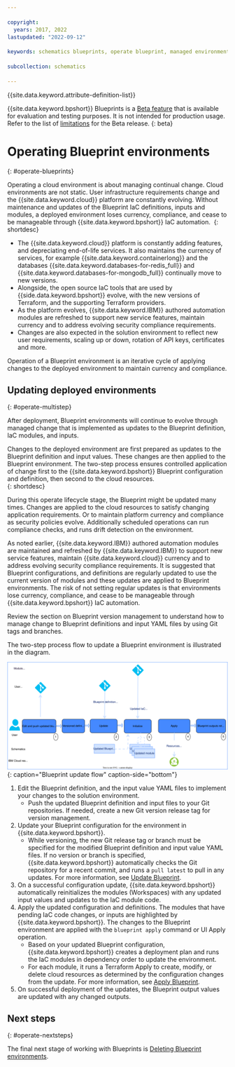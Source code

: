 ```yaml
---

copyright:
  years: 2017, 2022
lastupdated: "2022-09-12"

keywords: schematics blueprints, operate blueprint, managed environments

subcollection: schematics

---
```


{{site.data.keyword.attribute-definition-list}}

{{site.data.keyword.bpshort}} Blueprints is a [Beta feature](/docs/schematics?topic=schematics-bp-beta-limitations) that is available for evaluation and testing purposes. It is not intended for production usage. Refer to the list of [limitations](/docs/schematics?topic=schematics-bp-beta-limitations) for the Beta release.
{: beta}

# Operating Blueprint environments
{: #operate-blueprints}

Operating a cloud environment is about managing continual change. Cloud environments are not static. User infrastructure requirements change and the {{site.data.keyword.cloud}} platform are constantly evolving. Without maintenance and updates of the Blueprint IaC definitions, inputs and modules, a deployed environment loses currency, compliance, and cease to be manageable through {{site.data.keyword.bpshort}} IaC automation. 
{: shortdesc}

- The {{site.data.keyword.cloud}} platform is constantly adding features, and depreciating end-of-life services. It also maintains the currency of services, for example {{site.data.keyword.containerlong}} and the databases {{site.data.keyword.databases-for-redis_full}} and {{site.data.keyword.databases-for-mongodb_full}} continually move to new versions. 
- Alongside, the open source IaC tools that are used by {{side.data.keyword.bpshort}} evolve, with the new versions of Terraform, and the supporting Terraform providers.
- As the platform evolves, {{site.data.keyword.IBM}} authored automation modules are refreshed to support new service features, maintain currency and to address evolving security compliance requirements.
- Changes are also expected in the solution environment to reflect new user requirements, scaling up or down, rotation of API keys, certificates and more. 

Operation of a Blueprint environment is an iterative cycle of applying changes to the deployed environment to maintain currency and compliance.   


## Updating deployed environments
{: #operate-multistep}

After deployment, Blueprint environments will continue to evolve through managed change that is implemented as updates to the Blueprint definition, IaC modules, and inputs.

Changes to the deployed environment are first prepared as updates to the Blueprint definition and input values. These changes are then applied to the Blueprint environment. The two-step process ensures controlled application of change first to the {{site.data.keyword.bpshort}} Blueprint configuration and definition, then second to the cloud resources.  
{: shortdesc}

During this operate lifecycle stage, the Blueprint might be updated many times. Changes are applied to the cloud resources to satisfy changing application requirements. Or to maintain platform currency and compliance as security policies evolve. Additionally scheduled operations can run compliance checks, and runs drift detection on the environment. 

As noted earlier, {{site.data.keyword.IBM}} authored automation modules are maintained and refreshed by {{site.data.keyword.IBM}} to support new service features, maintain {{site.data.keyword.cloud}} currency and to address evolving security compliance requirements. It is suggested that Blueprint configurations, and definitions are regularly updated to use the current version of modules and these updates are applied to Blueprint environments. The risk of not setting regular updates is that environments lose currency, compliance, and cease to be manageable through {{site.data.keyword.bpshort}} IaC automation. 

Review the section on Blueprint version management to understand how to manage change to Blueprint definitions and input YAML files by using Git tags and branches.  


The two-step process flow to update a Blueprint environment is illustrated in the diagram.

![Blueprint update flow](../images/sc-bp-operate.svg){: caption="Blueprint update flow" caption-side="bottom"}

1. Edit the Blueprint definition, and the input value YAML files to implement your changes to the solution environment. 
    - Push the updated Blueprint definition and input files to your Git repositories. If needed, create a new Git version release tag for version management. 
2. Update your Blueprint configuration for the environment in {{site.data.keyword.bpshort}}. 
    - While versioning, the new Git release tag or branch must be specified for the modified Blueprint definition and input value YAML files. If no version or branch is specified, {{site.data.keyword.bpshort}} automatically checks the Git repository for a recent commit, and runs a `pull latest` to pull in any updates. For more information, see [Update Blueprint](/docs/schematics?topic=schematics-schematics-cli-reference#schematics-blueprint-update).
3. On a successful configuration update, {{site.data.keyword.bpshort}} automatically reinitializes the modules (Workspaces) with any updated input values and updates to the IaC module code.  
4. Apply the updated configuration and definitions. The modules that have pending IaC code changes, or inputs are highlighted by {{site.data.keyword.bpshort}}. The changes to the Blueprint environment are applied with the `blueprint apply` command or UI Apply operation.
    - Based on your updated Blueprint configuration, {{site.data.keyword.bpshort}} creates a deployment plan and runs the IaC modules in dependency order to update the environment.
    - For each module, it runs a Terraform Apply to create, modify, or delete cloud resources as determined by the configuration changes from the update. For more information, see [Apply Blueprint](/docs/schematics?topic=schematics-schematics-cli-reference#schematics-blueprint-install).  
5. On successful deployment of the updates, the Blueprint output values are updated with any changed outputs.

## Next steps
{: #operate-nextsteps}

The final next stage of working with Blueprints is [Deleting Blueprint environments](/docs/schematics?topic=schematics-delete-blueprints). 
